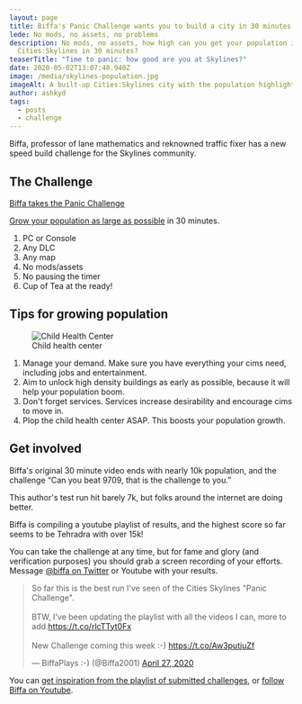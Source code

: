 ```yaml
---
layout: page
title: Biffa's Panic Challenge wants you to build a city in 30 minutes
lede: No mods, no assets, no problems
description: No mods, no assets, how high can you get your population in
  Cities:Skylines in 30 minutes?
teaserTitle: "Time to panic: how good are you at Skylines?"
date: 2020-05-02T13:07:48.940Z
image: /media/skylines-population.jpg
imageAlt: A built-up Cities:Skylines city with the population highlighted
author: ashkyd
tags:
  - posts
  - challenge
---
```


Biffa, professor of lane mathematics and reknowned traffic fixer has a new speed build challenge for the Skylines community.

## The Challenge

<a href="https://www.youtube.com/watch?v=4JzccfbXGPI" class="embed alignright">Biffa takes the Panic Challenge</a>

[Grow your population as large as possible](https://twitter.com/Biffa2001/status/1253376841613746176) in 30 minutes.

1. PC or Console
2. Any DLC
3. Any map
4. No mods/assets
5. No pausing the timer
6. Cup of Tea at the ready!

## Tips for growing population

<figure class="alignright">
  <img src="/media/child-health-center.jpg" alt="Child Health Center" />
  <figcaption>Child health center</figcaption>
</figure>

1. Manage your demand. Make sure you have everything your cims need, including jobs and entertainment.
2. Aim to unlock high density buildings as early as possible, because it will help your population boom.
3. Don't forget services. Services increase desirability and encourage cims to move in.
4. Plop the child health center ASAP. This boosts your population growth.

## Get involved

Biffa's original 30 minute video ends with nearly 10k population, and the challenge “Can you beat 9709, that is the challenge to you.”

This author's test run hit barely 7k, but folks around the internet are doing better.

Biffa is compiling a youtube playlist of results, and the highest score so far seems to be Tehradra with over 15k!

You can take the challenge at any time, but for fame and glory (and verification purposes) you should grab a screen recording of your efforts. Message [@biffa on Twitter](https://twitter.com/biffa2001) or Youtube with your results.

<aside class="aligncenter"><blockquote class="twitter-tweet" data-dnt="true"><p lang="en" dir="ltr">So far this is the best run I&#39;ve seen of the Cities Skylines &quot;Panic Challenge&quot;.<br><br>BTW, I&#39;ve been updating the playlist with all the videos I can, more to add.<a href="https://t.co/rlcTTyt0Fx">https://t.co/rlcTTyt0Fx</a><br><br>New Challenge coming this week :-) <a href="https://t.co/Aw3putjuZf">https://t.co/Aw3putjuZf</a></p>&mdash; BiffaPlays :-) (@Biffa2001) <a href="https://twitter.com/Biffa2001/status/1254810402007011329?ref_src=twsrc%5Etfw">April 27, 2020</a></blockquote></aside>

You can [get inspiration from the playlist of submitted challenges](https://www.youtube.com/playlist?list=PLR5G_Kc9r-JBgrtyPmw_mRmFThYRp8uyZ), or [follow Biffa on Youtube](https://www.youtube.com/user/Biffa2001).
